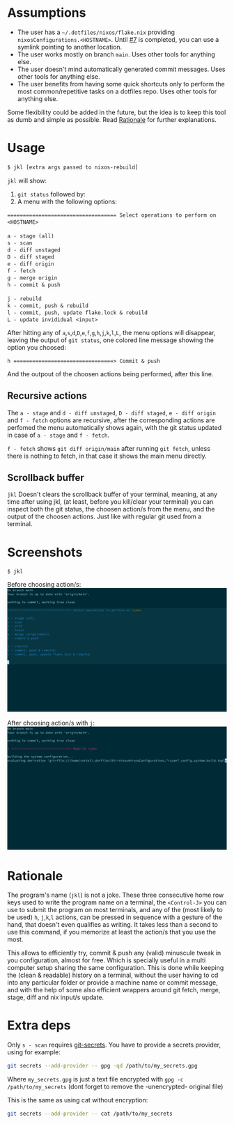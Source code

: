# Assumptions
- The user has a `~/.dotfiles/nixos/flake.nix` providing `nixosConfigurations.<HOSTNAME>`. Until [#7](https://github.com/cortsf/jkl/issues/7) is completed, you can use a symlink pointing to another location.
- The user works mostly on branch `main`. Uses other tools for anything else.
- The user doesn't mind automatically generated commit messages. Uses other tools for anything else.
- The user benefits from having some quick shortcuts only to perform the most common/repetitive tasks on a dotfiles repo. Uses other tools for anything else.

Some flexibility could be added in the future, but the idea is to keep this tool as dumb and simple as possible. Read [Rationale](#rationale) for further explanations.

# Usage

``` bash
$ jkl [extra args passed to nixos-rebuild]
```

`jkl` will show:

1. `git status` followed by:
2. A menu with the following options:

``` 
=================================== Select operations to perform on <HOSTNAME>

a - stage (all)
s - scan
d - diff unstaged
D - diff staged
e - diff origin
f - fetch
g - merge origin
h - commit & push

j - rebuild
k - commit, push & rebuild
l - commit, push, update flake.lock & rebuild
L - update invididual <input>
```

After hitting any of `a`,`s`,`d`,`D`,`e`,`f`,`g`,`h`,`j`,`k`,`l`,`L`, the menu options will disappear, leaving the output of `git status`, one colored line message showing the option you choosed:

``` 
h ================================> Commit & push
```

And the outpout of the choosen actions being performed, after this line.

## Recursive actions
The `a - stage` and `d - diff unstaged`, `D - diff staged`, `e - diff origin` and `f - fetch` options are recursive, after the corresponding actions are perfomed the menu automatically shows again, with the git status updated in case of `a - stage` and `f - fetch`.


`f - fetch` shows `git diff origin/main` after running `git fetch`, unless there is nothing to fetch, in that case it shows the main menu directly.


## Scrollback buffer
`jkl` Doesn't clears the scrollback buffer of your terminal, meaning, at any time after using jkl, (at least, before you kill/clear your terminal) you can inspect both the git status, the choosen action/s from the menu, and the output of the choosen actions. Just like with regular git used from a terminal.

# Screenshots
```
$ jkl
```

Before choosing action/s:
![alt text](https://github.com/cortsf/jkl/blob/main/jkl1.png?raw=true)

After choosing action/s with `j`:
![alt text](https://github.com/cortsf/jkl/blob/main/jkl2.png?raw=true)

# Rationale
The program's name (`jkl`) is not a joke. These three consecutive home row keys used to write the program name on a terminal, the `<Control-J>` you can use to submit the program on most terminals, and any of the (most likely to be used) `h`, `j`,`k`,`l` actions, can be pressed in sequence with a gesture of the hand, that doesn't even qualifies as writing. It takes less than a second to use this command, if you memorize at least the action/s that you use the most.

This allows to efficiently try, commit & push any (valid) minuscule tweak in you configuration, almost for free. Which is specially useful in a multi computer setup sharing the same configuration. This is done while keeping the (clean & readable) history on a terminal, without the user having to cd into any particular folder or provide a machine name or commit message, and with the help of some also efficient wrappers around git fetch, merge, stage, diff and nix input/s update.

# Extra deps
Only `s - scan` requires [git-secrets](https://github.com/awslabs/git-secrets). You have to provide a secrets provider, using for example: 

``` bash
git secrets --add-provider -- gpg -qd /path/to/my_secrets.gpg
```

Where `my_secrets.gpg` is just a text file encrypted with `gpg -c /path/to/my_secrets` (dont forget to remove the -unencrypted- original file)

This is the same as using cat without encryption:

``` bash
git secrets --add-provider -- cat /path/to/my_secrets
```
